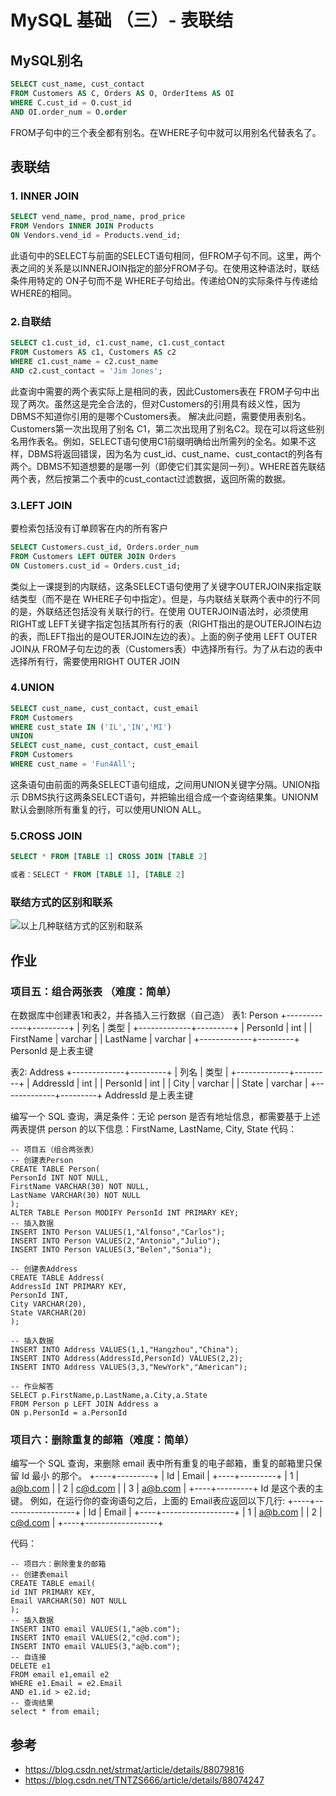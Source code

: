 # MySQL 基础 （三）- 表联结
## MySQL别名

```sql
SELECT cust_name, cust_contact
FROM Customers AS C, Orders AS O, OrderItems AS OI
WHERE C.cust_id = O.cust_id
AND OI.order_num = O.order
```
FROM子句中的三个表全都有别名。在WHERE子句中就可以用别名代替表名了。
## 表联结
### 1. INNER JOIN

```sql
SELECT vend_name, prod_name, prod_price
FROM Vendors INNER JOIN Products
ON Vendors.vend_id = Products.vend_id;
```
此语句中的SELECT与前面的SELECT语句相同，但FROM子句不同。这里，两个表之间的关系是以INNERJOIN指定的部分FROM子句。在使用这种语法时，联结条件用特定的 ON子句而不是 WHERE子句给出。传递给ON的实际条件与传递给WHERE的相同。
### 2.自联结
```sql
SELECT c1.cust_id, c1.cust_name, c1.cust_contact
FROM Customers AS c1, Customers AS c2
WHERE c1.cust_name = c2.cust_name
AND c2.cust_contact = 'Jim Jones';
```
此查询中需要的两个表实际上是相同的表，因此Customers表在 FROM子句中出现了两次。虽然这是完全合法的，但对Customers的引用具有歧义性，因为 DBMS不知道你引用的是哪个Customers表。
解决此问题，需要使用表别名。Customers第一次出现用了别名 C1，第二次出现用了别名C2。现在可以将这些别名用作表名。例如，SELECT语句使用C1前缀明确给出所需列的全名。如果不这样，DBMS将返回错误，因为名为 cust_id、cust_name、cust_contact的列各有两个。DBMS不知道想要的是哪一列（即使它们其实是同一列）。WHERE首先联结两个表，然后按第二个表中的cust_contact过滤数据，返回所需的数据。

### 3.LEFT JOIN
要检索包括没有订单顾客在内的所有客户
```sql
SELECT Customers.cust_id, Orders.order_num
FROM Customers LEFT OUTER JOIN Orders
ON Customers.cust_id = Orders.cust_id;
```
类似上一课提到的内联结，这条SELECT语句使用了关键字OUTERJOIN来指定联结类型（而不是在 WHERE子句中指定）。但是，与内联结关联两个表中的行不同的是，外联结还包括没有关联行的行。在使用 OUTERJOIN语法时，必须使用 RIGHT或 LEFT关键字指定包括其所有行的表（RIGHT指出的是OUTERJOIN右边的表，而LEFT指出的是OUTERJOIN左边的表）。上面的例子使用 LEFT OUTER JOIN从 FROM子句左边的表（Customers表）中选择所有行。为了从右边的表中选择所有行，需要使用RIGHT OUTER JOIN

### 4.UNION

```sql
SELECT cust_name, cust_contact, cust_email
FROM Customers
WHERE cust_state IN ('IL','IN','MI')
UNION
SELECT cust_name, cust_contact, cust_email
FROM Customers
WHERE cust_name = 'Fun4All';
```
这条语句由前面的两条SELECT语句组成，之间用UNION关键字分隔。UNION指示 DBMS执行这两条SELECT语句，并把输出组合成一个查询结果集。UNIONM默认会删除所有重复的行，可以使用UNION ALL。

### 5.CROSS JOIN

```sql
SELECT * FROM [TABLE 1] CROSS JOIN [TABLE 2]

或者：SELECT * FROM [TABLE 1], [TABLE 2]
```
### 联结方式的区别和联系
  ![以上几种联结方式的区别和联系](https://img-blog.csdnimg.cn/20190302194109799.png)

## 作业
### 项目五：组合两张表 （难度：简单）
在数据库中创建表1和表2，并各插入三行数据（自己造）
表1: Person
+-------------+---------+
| 列名         | 类型     |
+-------------+---------+
| PersonId    | int     |
| FirstName   | varchar |
| LastName    | varchar |
+-------------+---------+
PersonId 是上表主键

表2: Address
+-------------+---------+
| 列名         | 类型    |
+-------------+---------+
| AddressId   | int     |
| PersonId    | int     |
| City        | varchar |
| State       | varchar |
+-------------+---------+
AddressId 是上表主键

编写一个 SQL 查询，满足条件：无论 person 是否有地址信息，都需要基于上述两表提供 person 的以下信息：FirstName, LastName, City, State
代码：
```
-- 项目五（组合两张表）
-- 创建表Person
CREATE TABLE Person(
PersonId INT NOT NULL,
FirstName VARCHAR(30) NOT NULL,
LastName VARCHAR(30) NOT NULL
);
ALTER TABLE Person MODIFY PersonId INT PRIMARY KEY;
-- 插入数据
INSERT INTO Person VALUES(1,"Alfonso","Carlos");
INSERT INTO Person VALUES(2,"Antonio","Julio");
INSERT INTO Person VALUES(3,"Belen","Sonia");

-- 创建表Address
CREATE TABLE Address(
AddressId INT PRIMARY KEY,
PersonId INT,
City VARCHAR(20),
State VARCHAR(20) 
);

-- 插入数据
INSERT INTO Address VALUES(1,1,"Hangzhou","China");
INSERT INTO Address(AddressId,PersonId) VALUES(2,2);
INSERT INTO Address VALUES(3,3,"NewYork","American");

-- 作业解答
SELECT p.FirstName,p.LastName,a.City,a.State 
FROM Person p LEFT JOIN Address a
ON p.PersonId = a.PersonId
```

### 项目六：删除重复的邮箱（难度：简单）
编写一个 SQL 查询，来删除 email 表中所有重复的电子邮箱，重复的邮箱里只保留 Id 最小 的那个。
+----+---------+
| Id | Email   |
+----+---------+
| 1  | a@b.com |
| 2  | c@d.com |
| 3  | a@b.com |
+----+---------+
Id 是这个表的主键。
例如，在运行你的查询语句之后，上面的 Email表应返回以下几行:
+----+------------------+
| Id | Email            |
+----+------------------+
| 1  | a@b.com |
| 2  | c@d.com  |
+----+------------------+

代码：
```
-- 项目六：删除重复的邮箱
-- 创建表email
CREATE TABLE email(
id INT PRIMARY KEY,
Email VARCHAR(50) NOT NULL
);
-- 插入数据
INSERT INTO email VALUES(1,"a@b.com");
INSERT INTO email VALUES(2,"c@d.com");
INSERT INTO email VALUES(3,"a@b.com");
-- 自连接
DELETE e1
FROM email e1,email e2
WHERE e1.Email = e2.Email
AND e1.id > e2.id;
-- 查询结果
select * from email;
```
## 参考
- https://blog.csdn.net/strmat/article/details/88079816
- https://blog.csdn.net/TNTZS666/article/details/88074247

